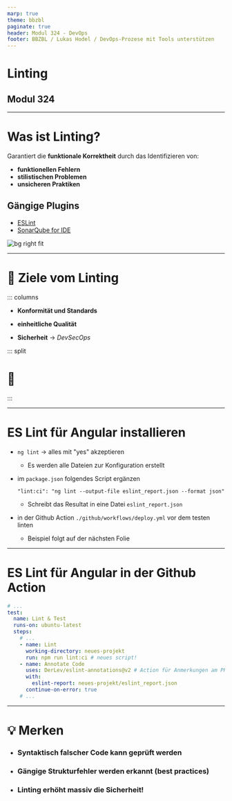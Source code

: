 ```yaml
---
marp: true
theme: bbzbl
paginate: true
header: Modul 324 - DevOps
footer: BBZBL / Lukas Hodel / DevOps-Prozese mit Tools unterstützen
---
```


<!-- _class: big center -->

# Linting 

## Modul 324

---

# Was ist Linting?

Garantiert die **funktionale Korrektheit** durch das Identifizieren von:

- **funktionellen Fehlern**
- **stilistischen Problemen**
- **unsicheren Praktiken**

## Gängige Plugins

- [ESLint](https://marketplace.visualstudio.com/items?itemName=dbaeumer.vscode-eslint)
- [SonarQube for IDE](https://marketplace.visualstudio.com/items?itemName=SonarSource.sonarlint-vscode)

![bg right fit](./images/linting-htmlhint.jpg)

---

# :dart: Ziele vom Linting

::: columns

- **Konformität und Standards**

- **einheitliche Qualität**
- **Sicherheit** -> _DevSecOps_

::: split

# <!-- fit --> 👮

:::

---

# ES Lint für Angular installieren

- `ng lint` -> alles mit "yes" akzeptieren
  - Es werden alle Dateien zur Konfiguration erstellt

- im `package.json` folgendes Script ergänzen

  `"lint:ci": "ng lint --output-file eslint_report.json --format json"`
  - Schreibt das Resultat in eine Datei `eslint_report.json`

- in der Github Action `./github/workflows/deploy.yml` vor dem testen linten
  - Beispiel folgt auf der nächsten Folie

---

# ES Lint für Angular in der Github Action

```yaml
# ...
test:
  name: Lint & Test
  runs-on: ubuntu-latest
  steps:
    # ...
    - name: Lint
      working-directory: neues-projekt
      run: npm run lint:ci # neues script!
    - name: Annotate Code
      uses: DerLev/eslint-annotations@v2 # Action für Anmerkungen am PR
      with:
        eslint-report: neues-projekt/eslint_report.json
      continue-on-error: true
    # ...
```

---

<!-- _class: big -->

# :bulb: Merken

- ### Syntaktisch falscher Code kann geprüft werden
- ### Gängige Strukturfehler werden erkannt (best practices)
- ### Linting erhöht massiv die Sicherheit!
